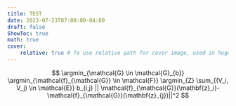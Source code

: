 ```yaml
---
title: TEST
date: 2023-07-23T07:00:00-04:00
draft: false
ShowToc: true
math: true
cover:
    relative: true # To use relative path for cover image, used in hugo Page-bundles
---
```

$$
\argmin_{\mathcal{G} \in \mathcal{G}_{b}} \argmin_{\mathcal{f}_{\mathcal{G}} \in \mathcal{F}} \argmin_{Z} \sum_{(V_i, V_j) \in \mathcal{E}} b_{i,j} || \mathcal{f}_{\mathcal{G}}(\mathbf{z}_i)-\mathcal{f}_{\mathcal{G}}(\mathbf{z}_{j})||^2
$$